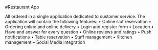 #Restaurant App 

All ordered in a single application dedicated to customer service.
The application will contain the following features:
•        Online slot reservation 
•        Ordering online and online delivery
•        Login and register form
•        Location
•        Have and answer for every question
•        Online reviews and ratings
•        Push notifications
•        Table reservation
•        Staff management
•        Kitchen management
•        Social Media integration
